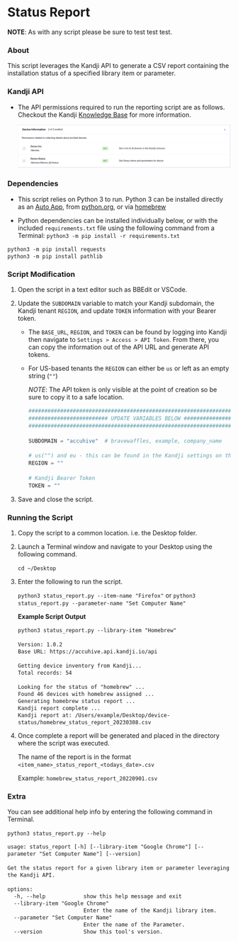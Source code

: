 # Status Report

**NOTE**: As with any script please be sure to test test test.

### About

This script leverages the Kandji API to generate a CSV report containing the installation status of a specified library item or parameter.

### Kandji API

- The API permissions required to run the reporting script are as follows. Checkout the Kandji [Knowledge Base](https://support.kandji.io) for more information.

    <img src="images/api_permissions.png" alt="drawing" width="1024"/>

### Dependencies

- This script relies on Python 3 to run. Python 3 can be installed directly as an [Auto App](https://updates.kandji.io/auto-app-python-3-214020), from [python.org](https://www.python.org/downloads/), or via [homebrew](https://brew.sh)

- Python dependencies can be installed individually below, or with the included `requirements.txt` file using the following command from a Terminal: `python3 -m pip install -r requirements.txt`

```
python3 -m pip install requests
python3 -m pip install pathlib
```

### Script Modification

1. Open the script in a text editor such as BBEdit or VSCode.
1. Update the `SUBDOMAIN` variable to match your Kandji subdomain, the Kandji tenant `REGION`, and update `TOKEN` information with your Bearer token.

    - The `BASE_URL`, `REGION`, and `TOKEN` can be found by logging into Kandji then navigate to `Settings > Access > API Token`. From there, you can copy the information out of the API URL and generate API tokens.
    - For US-based tenants the `REGION` can either be `us` or left as an empty string (`""`)

        *NOTE*: The API token is only visible at the point of creation so be sure to copy it to a safe location.

        ```python
        ########################################################################################
        ######################### UPDATE VARIABLES BELOW #######################################
        ########################################################################################

        SUBDOMAIN = "accuhive"  # bravewaffles, example, company_name

        # us("") and eu - this can be found in the Kandji settings on the Access tab
        REGION = ""

        # Kandji Bearer Token
        TOKEN = ""
        ```

1. Save and close the script.

### Running the Script

1. Copy the script to a common location. i.e. the Desktop folder.
1. Launch a Terminal window and navigate to your Desktop using the following command.

    `cd ~/Desktop`

1. Enter the following to run the script.

    `python3 status_report.py --item-name "Firefox"` or `python3 status_report.py --parameter-name "Set Computer Name"`

    **Example Script Output**

    ```
    python3 status_report.py --library-item "Homebrew"

    Version: 1.0.2
    Base URL: https://accuhive.api.kandji.io/api

    Getting device inventory from Kandji...
    Total records: 54

    Looking for the status of "homebrew" ...
    Found 46 devices with homebrew assigned ...
    Generating homebrew status report ...
    Kandji report complete ...
    Kandji report at: /Users/example/Desktop/device-status/homebrew_status_report_20230308.csv 
    ```

1. Once complete a report will be generated and placed in the directory where the script was executed.

    The name of the report is in the format `<item_name>_status_report_<todays_date>.csv`

    Example: `homebrew_status_report_20220901.csv`

### Extra

You can see additional help info by entering the following command in Terminal.

`python3 status_report.py --help`

```
usage: status_report [-h] [--library-item "Google Chrome"] [--parameter "Set Computer Name"] [--version]

Get the status report for a given library item or parameter leveraging the Kandji API.

options:
  -h, --help            show this help message and exit
  --library-item "Google Chrome"
                        Enter the name of the Kandji library item.
  --parameter "Set Computer Name"
                        Enter the name of the Parameter.
  --version             Show this tool's version.
```
